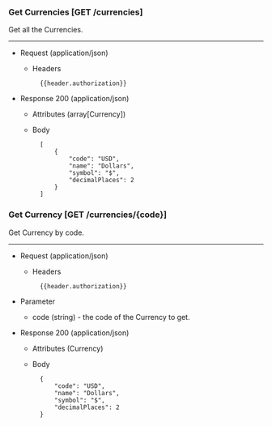 ### Get Currencies [GET /currencies]

Get all the Currencies.

---
+ Request (application/json)
    + Headers
    
            {{header.authorization}}

+ Response 200 (application/json)
    + Attributes (array[Currency])

    + Body

            [
                {
                    "code": "USD",
                    "name": "Dollars",
                    "symbol": "$",
                    "decimalPlaces": 2
                }
            ]

### Get Currency [GET /currencies/{code}]

Get Currency by code.

---

+ Request (application/json)
    + Headers
    
            {{header.authorization}}

+ Parameter
    + code (string) - the code of the Currency to get.

+ Response 200 (application/json)
    + Attributes (Currency)

    + Body

            {
                "code": "USD",
                "name": "Dollars",
                "symbol": "$",
                "decimalPlaces": 2
            }
